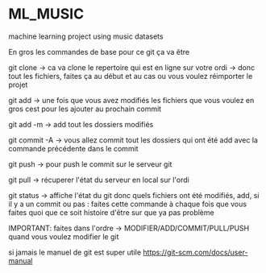 # ML_MUSIC
machine learning project using music datasets 

En gros les commandes de base pour ce git ça va être 

git clone <URL du GIT> 
-> ca va clone le repertoire qui est en ligne sur votre ordi -> donc tout les fichiers, faites ça au début et au cas ou vous voulez réimporter le projet

git add <les dossiers en questions>
-> une fois que vous avez modifiés les fichiers que vous voulez en gros cest pour les ajouter au prochain commit 

git add -m 
-> add tout les dossiers modifiés 

git commit -A <nom du commit>
-> vous allez commit tout les dossiers qui ont été add avec la commande précédente dans le commit 

git push 
-> pour push le commit sur le serveur git 

git pull
-> récuperer l'état du serveur en local sur l'ordi 

git status 
-> affiche l'état du git donc quels fichiers ont été modifiés, add, si il y a un commit ou pas : faites cette commande à chaque fois que vous faites quoi que ce soit histoire d'être sur que ya pas problème 

IMPORTANT: faites dans l'ordre -> MODIFIER/ADD/COMMIT/PULL/PUSH quand vous voulez modifier le git 

si jamais le manuel de git est super utile https://git-scm.com/docs/user-manual

